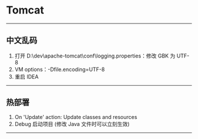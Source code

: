 # Tomcat

---
## 中文乱码
1. 打开 D:\dev\apache-tomcat\conf\logging.properties：修改 GBK 为 UTF-8
2. VM options：-Dfile.encoding=UTF-8
3. 重启 IDEA
---
## 热部署
1. On 'Update' action: Update classes and resources
2. Debug 启动项目 (修改 Java 文件时可以立刻生效)
---
